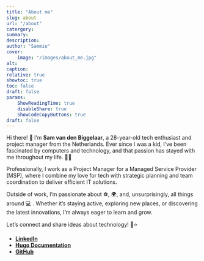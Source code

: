 ```yaml
---
title: "About me"
slug: about
url: "/about"
catergory:
summary:
description:
author: "Sammie"
cover:
    image: "/images/about_me.jpg"
alt:
caption:
relative: true
showtoc: true
toc: false
draft: false
params:
    ShowReadingTime: true
    disableShare: true
    ShowCodeCopyButtons: true
draft: false
---
```


Hi there! :wave: I’m **Sam van den Biggelaar**, a 28-year-old tech enthusiast and project manager from the Netherlands. Ever since I was a kid, I’ve been fascinated by computers and technology, and that passion has stayed with me throughout my life. :man_technologist:

Professionally, I work as a Project Manager for a Managed Service Provider (MSP), where I combine my love for tech with strategic planning and team coordination to deliver efficient IT solutions.

Outside of work, I’m passionate about :soccer:, :earth_africa:, and, unsurprisingly, all things around :computer: . Whether it’s staying active, exploring new places, or discovering the latest innovations, I’m always eager to learn and grow.

Let’s connect and share ideas about technology! :rocket::star:

- [**LinkedIn**](https://www.linkedin.com/in/samvandenbiggelaar)
- [**Hugo Documentation**](https://gohugo.io)
- [**GitHub**](https://github.com)
